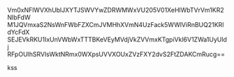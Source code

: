 Vm0xNFlWVXhUblJXYTJSWVYwZDRWMWxVU205V01XeHlWbTVrVm1KR2NIbFdW
M1JQVmxaS2NsWnFWbFZXCmJVMHhXVmN4UzFack5WWlViRnBUQ21KRldYcFdX
SEJEVkRKU1IxUnVWbWxTTTBKeVEyMVdjVkZVVmxKTgpiVkl6V1ZWa1UyUldj
RFpOUlhSRVlsWktNRmx0WXpsUVVXOUxZVzFXY2dvS2FtZDAKCmRucg==

kss
